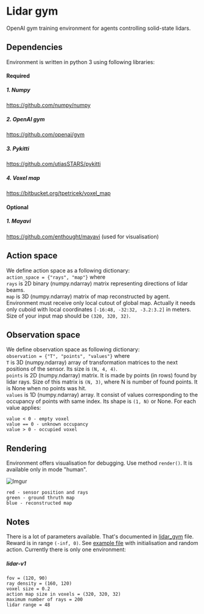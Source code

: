 # Lidar gym
OpenAI gym training environment for agents controlling solid-state lidars.
## Dependencies
Environment is written in python 3 using following libraries:
#### Required

##### 1. Numpy
https://github.com/numpy/numpy
##### 2. OpenAI gym
https://github.com/openai/gym
##### 3. Pykitti
https://github.com/utiasSTARS/pykitti
##### 4. Voxel map
https://bitbucket.org/tpetricek/voxel_map

#### Optional
##### 1. Mayavi
https://github.com/enthought/mayavi (used for visualisation)


## Action space
We define action space as a following dictionary:<br />
`action_space = {"rays", "map"}`
where <br />`rays` is 2D binary (numpy.ndarray) matrix representing directions of lidar beams. <br />
`map` is 3D (numpy.ndarray) matrix of map reconstructed by agent.
Environment must receive only local cutout of global map. 
Actually it needs only cuboid with local coordinates `[-16:48, -32:32, -3.2:3.2]` in meters.
Size of your input map should be `(320, 320, 32)`. 

## Observation space
We define observation space as following dictionary:<br />
`observation = {"T", "points", "values"}`
where <br />
`T` is 3D (numpy.ndarray) array of transformation matrices to the next positions of the sensor.
Its size is `(N, 4, 4)`.<br />
`points` is 2D (numpy.ndarray) matrix. It is made by points (in rows) found by lidar rays.
Size of this matrix is `(N, 3)`, where N is number of found points. It is None when no points was hit.<br />
`values` is 1D (numpy.ndarray) array. It consist of values corresponding to the
occupancy of points with same index. Its shape is `(1, N)` or None. For each value applies:
```
value < 0 - empty voxel
value == 0 - unknown occupancy
value > 0 - occupied voxel
```

## Rendering
Environment offers visualisation for debugging. Use method `render()`. It is available 
only in mode "human".

![Imgur](https://i.imgur.com/5B3L3Ck.png)

```
red - sensor position and rays
green - ground thruth map
blue - reconstructed map
```

## Notes
There is a lot of parameters available. That's documented in [lidar_gym](lidar_gym/envs/lidar_gym.py) file.
Reward is in range `(-inf, 0)`. See [example file](playground.py) with initialisation and random action. Currently there
is only one environment:
##### lidar-v1
```
fov = (120, 90)
ray density = (160, 120)
voxel size = 0.2
action map size in voxels = (320, 320, 32)
maximum number of rays = 200
lidar range = 48
```